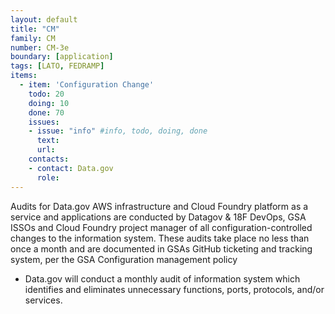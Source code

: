 ```yaml
---
layout: default
title: "CM"
family: CM
number: CM-3e
boundary: [application]
tags: [LATO, FEDRAMP]
items:
  - item: 'Configuration Change'
    todo: 20
    doing: 10
    done: 70   
    issues:
    - issue: "info" #info, todo, doing, done
      text:
      url:
    contacts:
    - contact: Data.gov
      role:
---
```

Audits for Data.gov AWS infrastructure and Cloud Foundry platform as a service and applications are conducted by Datagov & 18F DevOps, GSA ISSOs and Cloud Foundry project manager of all configuration-controlled changes to the information system.  These audits take place no less than once a month and are documented in GSAs GitHub ticketing and tracking system, per the GSA Configuration management policy

* Data.gov will conduct a monthly audit of information system which identifies and eliminates unnecessary functions, ports, protocols, and/or services.
